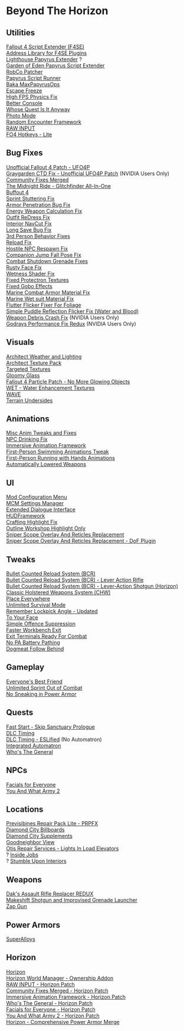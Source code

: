 # Beyond The Horizon

## Utilities
[Fallout 4 Script Extender (F4SE)](https://www.nexusmods.com/fallout4/mods/42147)\
[Address Library for F4SE Plugins](https://www.nexusmods.com/fallout4/mods/47327)\
[Lighthouse Papyrus Extender](https://www.nexusmods.com/fallout4/mods/71420) ?\
[Garden of Eden Papyrus Script Extender](https://www.nexusmods.com/fallout4/mods/74160)\
[RobCo Patcher](https://www.nexusmods.com/fallout4/mods/69798)\
[Papyrus Script Runner](https://www.nexusmods.com/fallout4/mods/80117)\
[Baka MaxPapyrusOps](https://www.nexusmods.com/fallout4/mods/73774)\
[Escape Freeze](https://www.nexusmods.com/fallout4/mods/75216)\
[High FPS Physics Fix](https://www.nexusmods.com/fallout4/mods/44798)\
[Better Console](https://www.nexusmods.com/fallout4/mods/26582)\
[Whose Quest Is It Anyway](https://www.nexusmods.com/fallout4/mods/51979)\
[Photo Mode](https://www.nexusmods.com/fallout4/mods/49997)\
[Random Encounter Framework](https://www.nexusmods.com/fallout4/mods/60074)\
[RAW INPUT](https://www.nexusmods.com/fallout4/mods/27019)\
[FO4 Hotkeys - Lite](https://www.nexusmods.com/fallout4/mods/11664)

## Bug Fixes
[Unofficial Fallout 4 Patch - UFO4P](https://www.nexusmods.com/fallout4/mods/4598)\
[Graygarden CTD Fix - Unofficial UFO4P Patch](https://www.nexusmods.com/fallout4/mods/73112) (NVIDIA Users Only)\
[Community Fixes Merged](https://www.nexusmods.com/fallout4/mods/74945)\
[The Midnight Ride - Glitchfinder All-In-One](https://www.nexusmods.com/fallout4/mods/74949)\
[Buffout 4](https://www.nexusmods.com/fallout4/mods/47359)\
[Sprint Stuttering Fix](https://www.nexusmods.com/fallout4/mods/47760)\
[Armor Penetration Bug Fix](https://www.nexusmods.com/fallout4/mods/73849)\
[Energy Weapon Calculation Fix](https://www.nexusmods.com/fallout4/mods/75565)\
[Outfit ReDress Fix](https://www.nexusmods.com/fallout4/mods/72657)\
[Interior NavCut Fix](https://www.nexusmods.com/fallout4/mods/72904)\
[Long Save Bug Fix](https://www.nexusmods.com/fallout4/mods/68681)\
[3rd Person Behavior Fixes](https://www.nexusmods.com/fallout4/mods/69243)\
[Reload Fix](https://www.nexusmods.com/fallout4/mods/68931)\
[Hostile NPC Respawn Fix](https://www.nexusmods.com/fallout4/mods/79726)\
[Companion Jump Fall Pose Fix](https://www.nexusmods.com/fallout4/mods/80888)\
[Combat Shutdown Grenade Fixes](https://www.nexusmods.com/fallout4/mods/81122)\
[Rusty Face Fix](https://www.nexusmods.com/fallout4/mods/31028)\
[Wetness Shader Fix](https://www.nexusmods.com/fallout4/mods/23389)\
[Fixed Protectron Textures](https://www.nexusmods.com/fallout4/mods/27144)\
[Fixed Gobo Effects](https://www.nexusmods.com/fallout4/mods/27445)\
[Marine Combat Armor Material Fix](https://www.nexusmods.com/fallout4/mods/19854)\
[Marine Wet suit Material Fix](https://www.nexusmods.com/fallout4/mods/19843)\
[Flutter Flicker Fixer For Foliage](https://www.nexusmods.com/fallout4/mods/79853)\
[Simple Puddle Reflection Flicker Fix (Water and Blood)](https://www.nexusmods.com/fallout4/mods/62207)\
[Weapon Debris Crash Fix](https://www.nexusmods.com/fallout4/mods/48078) (NVIDIA Users Only)\
[Godrays Performance Fix Redux](https://www.nexusmods.com/fallout4/mods/80942) (NVIDIA Users Only)

## Visuals
[Architect Weather and Lighting](https://www.nexusmods.com/fallout4/mods/17374)\
[Architect Texture Pack](https://www.nexusmods.com/fallout4/mods/17374)\
[Targeted Textures](https://www.nexusmods.com/fallout4/mods/62958)\
[Gloomy Glass](https://www.nexusmods.com/fallout4/mods/62518)\
[Fallout 4 Particle Patch - No More Glowing Objects](https://www.nexusmods.com/fallout4/mods/68599)\
[WET - Water Enhancement Textures](https://www.nexusmods.com/fallout4/mods/20775)\
[WAVE](https://www.nexusmods.com/fallout4/mods/41568)\
[Terrain Undersides](https://www.nexusmods.com/fallout4/mods/50837)

## Animations
[Misc Anim Tweaks and Fixes](https://www.nexusmods.com/fallout4/mods/53597)\
[NPC Drinking Fix](https://www.nexusmods.com/fallout4/mods/53980)\
[Immersive Animation Framework](https://www.nexusmods.com/fallout4/mods/50555)\
[First-Person Swimming Animations Tweak](https://www.nexusmods.com/fallout4/mods/64795)\
[First-Person Running with Hands Animations](https://www.nexusmods.com/fallout4/mods/62240)\
[Automatically Lowered Weapons](https://www.nexusmods.com/fallout4/mods/20093)

## UI
[Mod Configuration Menu](https://www.nexusmods.com/fallout4/mods/21497)\
[MCM Settings Manager](https://www.nexusmods.com/fallout4/mods/56195)\
[Extended Dialogue Interface](https://www.nexusmods.com/fallout4/mods/27216)\
[HUDFramework](https://www.nexusmods.com/fallout4/mods/20309)\
[Crafting Highlight Fix](https://www.nexusmods.com/fallout4/mods/27479)\
[Outline Workshop Highlight Only](https://www.nexusmods.com/fallout4/mods/69363)\
[Sniper Scope Overlay And Reticles Replacement](https://www.nexusmods.com/fallout4/mods/29922)\
[Sniper Scope Overlay And Reticles Replacement - DoF Plugin](https://www.nexusmods.com/fallout4/mods/29922)

## Tweaks
[Bullet Counted Reload System (BCR)](https://www.nexusmods.com/fallout4/mods/41178)\
[Bullet Counted Reload System (BCR) - Lever Action Rifle](https://www.nexusmods.com/fallout4/mods/41178)\
[Bullet Counted Reload System (BCR) - Lever-Action Shotgun (Horizon)](https://www.nexusmods.com/fallout4/mods/45120)\
[Classic Holstered Weapons System (CHW)](https://www.nexusmods.com/fallout4/mods/46101)\
[Place Everywhere](https://www.nexusmods.com/fallout4/mods/9424)\
[Unlimited Survival Mode](https://www.nexusmods.com/fallout4/mods/26163)\
[Remember Lockpick Angle - Updated](https://www.nexusmods.com/fallout4/mods/42421)\
[To Your Face](https://www.nexusmods.com/fallout4/mods/73259)\
[Simple Offence Suppression](https://www.nexusmods.com/fallout4/mods/75292)\
[Faster Workbench Exit](https://www.nexusmods.com/fallout4/mods/70013)\
[Exit Terminals Ready For Combat](https://www.nexusmods.com/fallout4/mods/44107)\
[No PA Battery Pathing](https://www.nexusmods.com/fallout4/mods/33080)\
[Dogmeat Follow Behind](https://www.nexusmods.com/fallout4/mods/79543)

## Gameplay
[Everyone's Best Friend](https://www.nexusmods.com/fallout4/mods/13459)\
[Unlimited Sprint Out of Combat](https://www.nexusmods.com/fallout4/mods/81584)\
[No Sneaking in Power Armor](https://www.nexusmods.com/fallout4/mods/75430)

## Quests
[Fast Start - Skip Sanctuary Prologue](https://www.nexusmods.com/fallout4/mods/57101)\
[DLC Timing](https://www.nexusmods.com/fallout4/mods/53057)\
[DLC Timing - ESLified](https://www.nexusmods.com/fallout4/mods/64786) (No Automatron)\
[Integrated Automatron](https://www.nexusmods.com/fallout4/mods/85317)\
[Who's The General](https://www.nexusmods.com/fallout4/mods/59019)

## NPCs
[Facials for Everyone](https://www.nexusmods.com/fallout4/mods/37180)\
[You And What Army 2](https://www.nexusmods.com/fallout4/mods/78925)

## Locations
[Previsibines Repair Pack Lite - PRPFX](https://www.nexusmods.com/fallout4/mods/64405)\
[Diamond City Billboards](https://www.nexusmods.com/fallout4/mods/71990)\
[Diamond City Supplements](https://www.nexusmods.com/fallout4/mods/75054)\
[Goodneighbor View](https://www.nexusmods.com/fallout4/mods/72021)\
[Otis Repair Services - Lights In Load Elevators](https://www.nexusmods.com/fallout4/mods/66527)\
? [Inside Jobs](https://www.nexusmods.com/fallout4/mods/27320)\
? [Stumble Upon Interiors](https://www.nexusmods.com/fallout4/mods/15539)

## Weapons
[Dak's Assault Rifle Replacer REDUX](https://www.nexusmods.com/fallout4/mods/64725)\
[Makeshift Shotgun and Improvised Grenade Launcher](https://www.nexusmods.com/fallout4/mods/51449)\
[Zap Gun](https://www.nexusmods.com/fallout4/mods/53998)

## Power Armors
[SuperAlloys](https://www.nexusmods.com/fallout4/mods/72925)

## Horizon
[Horizon](https://www.nexusmods.com/fallout4/mods/17374)\
[Horizon World Manager - Ownership Addon](https://www.nexusmods.com/fallout4/mods/69033)\
[RAW INPUT - Horizon Patch](https://www.nexusmods.com/fallout4/mods/69033)\
[Community Fixes Merged - Horizon Patch](https://www.nexusmods.com/fallout4/mods/69033)\
[Immersive Animation Framework - Horizon Patch](https://www.nexusmods.com/fallout4/mods/69033)\
[Who's The General - Horizon Patch](https://www.nexusmods.com/fallout4/mods/69033)\
[Facials for Everyone - Horizon Patch](https://www.nexusmods.com/fallout4/mods/69033)\
[You And What Army 2 - Horizon Patch](https://www.nexusmods.com/fallout4/mods/69033)\
[Horizon - Comprehensive Power Armor Merge](https://www.nexusmods.com/fallout4/mods/31657)
